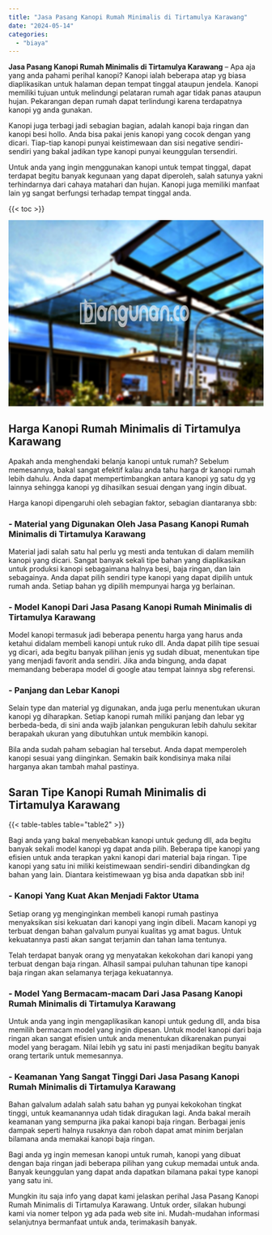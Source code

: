 ```yaml
---
title: "Jasa Pasang Kanopi Rumah Minimalis di Tirtamulya Karawang"
date: "2024-05-14"
categories: 
  - "biaya"
---
```


**Jasa Pasang Kanopi Rumah Minimalis di Tirtamulya Karawang** – Apa aja yang anda pahami perihal kanopi? Kanopi ialah beberapa atap yg biasa diaplikasikan untuk halaman depan tempat tinggal ataupun jendela. Kanopi memiliki tujuan untuk melindungi pelataran rumah agar tidak panas ataupun hujan. Pekarangan depan rumah dapat terlindungi karena terdapatnya kanopi yg anda gunakan.

Kanopi juga terbagi jadi sebagian bagian, adalah kanopi baja ringan dan kanopi besi hollo. Anda bisa pakai jenis kanopi yang cocok dengan yang dicari. Tiap-tiap kanopi punyai keistimewaan dan sisi negative sendiri-sendiri yang bakal jadikan type kanopi punyai keunggulan tersendiri.

Untuk anda yang ingin menggunakan kanopi untuk tempat tinggal, dapat terdapat begitu banyak kegunaan yang dapat diperoleh, salah satunya yakni terhindarnya dari cahaya matahari dan hujan. Kanopi juga memiliki manfaat lain yg sangat berfungsi terhadap tempat tinggal anda.

{{< toc >}}

![Jasa Pasang Kanopi Rumah Minimalis di Tirtamulya Karawang](/images/harga-kanopi-minimalis-23.png)

## Harga Kanopi Rumah Minimalis di Tirtamulya Karawang

Apakah anda menghendaki belanja kanopi untuk rumah? Sebelum memesannya, bakal sangat efektif kalau anda tahu harga dr kanopi rumah lebih dahulu. Anda dapat mempertimbangkan antara kanopi yg satu dg yg lainnya sehingga kanopi yg dihasilkan sesuai dengan yang ingin dibuat.

Harga kanopi dipengaruhi oleh sebagian faktor, sebagian diantaranya sbb:

### \- Material yang Digunakan Oleh Jasa Pasang Kanopi Rumah Minimalis di Tirtamulya Karawang

Material jadi salah satu hal perlu yg mesti anda tentukan di dalam memilih kanopi yang dicari. Sangat banyak sekali tipe bahan yang diaplikasikan untuk produksi kanopi sebagaimana halnya besi, baja ringan, dan lain sebagainya. Anda dapat pilih sendiri type kanopi yang dapat dipilih untuk rumah anda. Setiap bahan yg dipilih mempunyai harga yg berlainan.

### \- Model Kanopi Dari Jasa Pasang Kanopi Rumah Minimalis di Tirtamulya Karawang

Model kanopi termasuk jadi beberapa penentu harga yang harus anda ketahui didalam membeli kanopi untuk ruko dll. Anda dapat pilih tipe sesuai yg dicari, ada begitu banyak pilihan jenis yg sudah dibuat, menentukan tipe yang menjadi favorit anda sendiri. Jika anda bingung, anda dapat memandang beberapa model di google atau tempat lainnya sbg referensi.

### \- Panjang dan Lebar Kanopi

Selain type dan material yg digunakan, anda juga perlu menentukan ukuran kanopi yg diharapkan. Setiap kanopi rumah miliki panjang dan lebar yg berbeda-beda, di sini anda wajib jalankan pengukuran lebih dahulu sekitar berapakah ukuran yang dibutuhkan untuk membikin kanopi.

Bila anda sudah paham sebagian hal tersebut. Anda dapat memperoleh kanopi sesuai yang diinginkan. Semakin baik kondisinya maka nilai harganya akan tambah mahal pastinya.

## Saran Tipe Kanopi Rumah Minimalis di Tirtamulya Karawang

{{< table-tables table="table2" >}}

Bagi anda yang bakal menyebabkan kanopi untuk gedung dll, ada begitu banyak sekali model kanopi yg dapat anda pilih. Beberapa tipe kanopi yang efisien untuk anda terapkan yakni kanopi dari material baja ringan. Tipe kanopi yang satu ini miliki keistimewaan sendiri-sendiri dibandingkan dg bahan yang lain. Diantara keistimewaan yg bisa anda dapatkan sbb ini!

### \- Kanopi Yang Kuat Akan Menjadi Faktor Utama

Setiap orang yg menginginkan membeli kanopi rumah pastinya menyaksikan sisi kekuatan dari kanopi yang ingin dibeli. Macam kanopi yg terbuat dengan bahan galvalum punyai kualitas yg amat bagus. Untuk kekuatannya pasti akan sangat terjamin dan tahan lama tentunya.

Telah terdapat banyak orang yg menyatakan kekokohan dari kanopi yang terbuat dengan baja ringan. Alhasil sampai puluhan tahunan tipe kanopi baja ringan akan selamanya terjaga kekuatannya.

### \- Model Yang Bermacam-macam Dari Jasa Pasang Kanopi Rumah Minimalis di Tirtamulya Karawang

Untuk anda yang ingin mengaplikasikan kanopi untuk gedung dll, anda bisa memilih bermacam model yang ingin dipesan. Untuk model kanopi dari baja ringan akan sangat efisien untuk anda menentukan dikarenakan punyai model yang beragam. Nilai lebih yg satu ini pasti menjadikan begitu banyak orang tertarik untuk memesannya.

### \- Keamanan Yang Sangat Tinggi Dari Jasa Pasang Kanopi Rumah Minimalis di Tirtamulya Karawang

Bahan galvalum adalah salah satu bahan yg punyai kekokohan tingkat tinggi, untuk keamanannya udah tidak diragukan lagi. Anda bakal meraih keamanan yang sempurna jika pakai kanopi baja ringan. Berbagai jenis dampak seperti halnya rusaknya dan roboh dapat amat minim berjalan bilamana anda memakai kanopi baja ringan.

Bagi anda yg ingin memesan kanopi untuk rumah, kanopi yang dibuat dengan baja ringan jadi beberapa pilihan yang cukup memadai untuk anda. Banyak keunggulan yang dapat anda dapatkan bilamana pakai type kanopi yang satu ini.

Mungkin itu saja info yang dapat kami jelaskan perihal Jasa Pasang Kanopi Rumah Minimalis di Tirtamulya Karawang. Untuk order, silakan hubungi kami via nomer telpon yg ada pada web site ini. Mudah-mudahan informasi selanjutnya bermanfaat untuk anda, terimakasih banyak.
